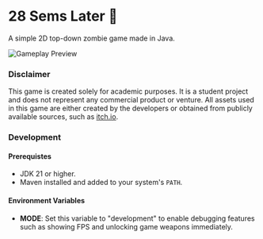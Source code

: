 # 28 Sems Later 🧟‍️
A simple 2D top-down zombie game made in Java.

![Gameplay Preview](https://raw.githubusercontent.com/kylehue/28-sems-later/main/src/main/resources/preview/preview.gif)

### Disclaimer
This game is created solely for academic purposes. It is a student project and does not represent any commercial product or venture. All assets used in this game are either created by the developers or obtained from publicly available sources, such as [itch.io](https://itch.io/).

### Development
#### Prerequistes
- JDK 21 or higher.
- Maven installed and added to your system's `PATH`.

#### Environment Variables
- **MODE**: Set this variable to "development" to enable debugging features such as showing FPS and unlocking game weapons immediately.
